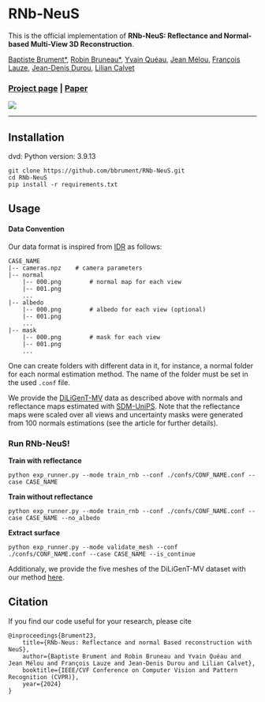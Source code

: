 # RNb-NeuS
This is the official implementation of **RNb-NeuS: Reflectance and Normal-based Multi-View 3D Reconstruction**.

[Baptiste Brument*](https://bbrument.github.io/),
[Robin Bruneau*](https://robinbruneau.github.io/),
[Yvain Quéau](https://sites.google.com/view/yvainqueau),
[Jean Mélou](https://www.irit.fr/~Jean.Melou/),
[François Lauze](https://loutchoa.github.io/),
[Jean-Denis Durou](https://www.irit.fr/~Jean-Denis.Durou/),
[Lilian Calvet](https://scholar.google.com/citations?user=6JewdrMAAAAJ&hl=en)

### [Project page](https://robinbruneau.github.io/publications/rnb_neus.html) | [Paper](https://arxiv.org/abs/2312.01215)

<img src="assets/pipeline.png">

----------------------------------------
## Installation

dvd: Python version: 3.9.13

```shell
git clone https://github.com/bbrument/RNb-NeuS.git
cd RNb-NeuS
pip install -r requirements.txt
```

## Usage

#### Data Convention

Our data format is inspired from [IDR](https://github.com/lioryariv/idr/blob/main/DATA_CONVENTION.md) as follows:
```
CASE_NAME
|-- cameras.npz    # camera parameters
|-- normal
    |-- 000.png        # normal map for each view
    |-- 001.png
    ...
|-- albedo
    |-- 000.png        # albedo for each view (optional)
    |-- 001.png
    ...
|-- mask
    |-- 000.png        # mask for each view
    |-- 001.png
    ...
```

One can create folders with different data in it, for instance, a normal folder for each normal estimation method.
The name of the folder must be set in the used `.conf` file.

We provide the [DiLiGenT-MV](https://drive.google.com/file/d/1TEBM6Dd7IwjRqJX0p8JwT9hLmy_vA5nU/view?usp=drive_link) data as described above with normals and reflectance maps estimated with [SDM-UniPS](https://github.com/satoshi-ikehata/SDM-UniPS-CVPR2023/). Note that the reflectance maps were scaled over all views and uncertainty masks were generated from 100 normals estimations (see the article for further details).

### Run RNb-NeuS!

**Train with reflectance**

```shell
python exp_runner.py --mode train_rnb --conf ./confs/CONF_NAME.conf --case CASE_NAME
```

**Train without reflectance**

```shell
python exp_runner.py --mode train_rnb --conf ./confs/CONF_NAME.conf --case CASE_NAME --no_albedo
```

**Extract surface** 

```shell
python exp_runner.py --mode validate_mesh --conf ./confs/CONF_NAME.conf --case CASE_NAME --is_continue
```

Additionaly, we provide the five meshes of the DiLiGenT-MV dataset with our method [here](https://drive.google.com/file/d/1CTQW1YLWOT2sSEWznFmSY_cUUtiTXLdM/view?usp=drive_link).

## Citation
If you find our code useful for your research, please cite
```
@inproceedings{Brument23,
    title={RNb-Neus: Reflectance and normal Based reconstruction with NeuS},
    author={Baptiste Brument and Robin Bruneau and Yvain Quéau and Jean Mélou and François Lauze and Jean-Denis Durou and Lilian Calvet},
    booktitle={IEEE/CVF Conference on Computer Vision and Pattern Recognition (CVPR)},
    year={2024}
}
```
